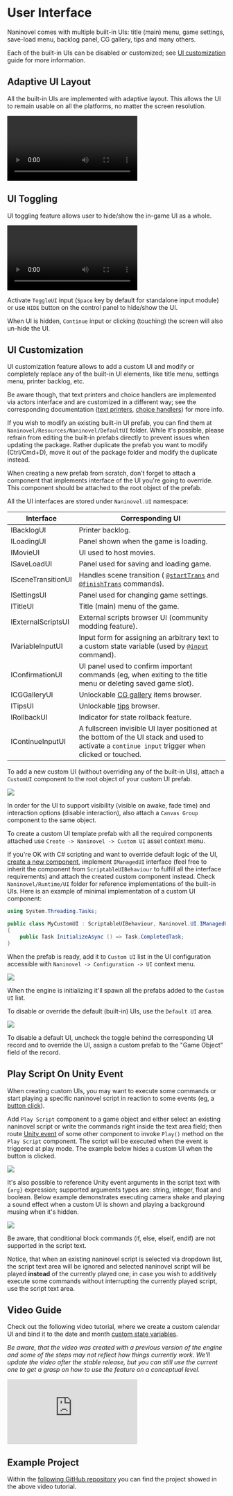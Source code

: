 # User Interface

Naninovel comes with multiple built-in UIs: title (main) menu, game settings, save-load menu, backlog panel, CG gallery, tips and many others.

Each of the built-in UIs can be disabled or customized; see [UI customization](/guide/user-interface.md#ui-customization) guide for more information.

## Adaptive UI Layout

All the built-in UIs are implemented with adaptive layout. This allows the UI to remain usable on all the platforms, no matter the screen resolution.

<video class="video" loop autoplay><source src="https://i.gyazo.com/b6bddf8a0c6f2ba68dcdc1bc65db0c09.mp4" type="video/mp4"></video>

## UI Toggling

UI toggling feature allows user to hide/show the in-game UI as a whole.

<video class="video" loop autoplay><source src="https://i.gyazo.com/e267c4ab3654efbfaf611011502de79f.mp4" type="video/mp4"></video>

Activate `ToggleUI` input (`Space` key by default for standalone input module) or use `HIDE` button on the control panel to hide/show the UI.

When UI is hidden, `Continue` input or clicking (touching) the screen will also un-hide the UI.

## UI Customization

UI customization feature allows to add a custom UI and modify or completely replace any of the built-in UI elements, like title menu, settings menu, printer backlog, etc.

Be aware though, that text printers and choice handlers are implemented via actors interface and are customized in a different way; see the corresponding documentation ([text printers](/guide/text-printers.md), [choice handlers](/guide/choices.md)) for more info.

If you wish to modify an existing built-in UI prefab, you can find them at `Naninovel/Resources/Naninovel/DefaultUI` folder. While it's possible, please refrain from editing the built-in prefabs directly to prevent issues when updating the package. Rather duplicate the prefab you want to modify (Ctrl/Cmd+D), move it out of the package folder and modify the duplicate instead. 

When creating a new prefab from scratch, don't forget to attach a component that implements interface of the UI you're going to override. This component should be attached to the root object of the prefab.

All the UI interfaces are stored under `Naninovel.UI` namespace:

Interface | Corresponding UI
--- | ---
IBacklogUI | Printer backlog.
ILoadingUI | Panel shown when the game is loading.
IMovieUI | UI used to host movies.
ISaveLoadUI | Panel used for saving and loading game.
ISceneTransitionUI | Handles scene transition ( [`@startTrans`](/api/#startTrans) and  [`@finishTrans`](/api/#finishTrans) commands).
ISettingsUI | Panel used for changing game settings.
ITitleUI | Title (main) menu of the game.
IExternalScriptsUI | External scripts browser UI (community modding feature).
IVariableInputUI | Input form for assigning an arbitrary text to a custom state variable (used by [`@input`](/api/#input) command).
IConfirmationUI | UI panel used to confirm important commands (eg, when exiting to the title menu or deleting saved game slot).
ICGGalleryUI | Unlockable [CG gallery](/guide/unlockable-items.md#cg-gallery) items browser.
ITipsUI | Unlockable [tips](/guide/unlockable-items.md#tips) browser.
IRollbackUI | Indicator for state rollback feature.
IContinueInputUI | A fullscreen invisible UI layer positioned at the bottom of the UI stack and used to activate a `continue input` trigger when clicked or touched.

To add a new custom UI (without overriding any of the built-in UIs), attach a `CustomUI` component to the root object of your custom UI prefab.

![](https://i.gyazo.com/e8f6f38a4e920d65443b7d0403d42b48.png)

In order for the UI to support visibility (visible on awake, fade time) and interaction options (disable interaction), also attach a `Canvas Group` component to the same object.

To create a custom UI template prefab with all the required components attached use `Create -> Naninovel -> Custom UI` asset context menu.

If you're OK with C# scripting and want to override default logic of the UI, [create a new component](https://docs.unity3d.com/Manual/CreatingAndUsingScripts), implement `IManagedUI` interface (feel free to inherit the component from `ScriptableUIBehaviour` to fulfill all the interface requirements) and attach the created custom component instead. Check `Naninovel/Runtime/UI` folder for reference implementations of the built-in UIs. Here is an example of minimal implementation of a custom UI component:

```csharp
using System.Threading.Tasks;

public class MyCustomUI : ScriptableUIBehaviour, Naninovel.UI.IManagedUI
{
    public Task InitializeAsync () => Task.CompletedTask;
}
```

When the prefab is ready, add it to `Custom UI` list in the UI configuration accessible with `Naninovel -> Configuration -> UI` context menu.

![](https://i.gyazo.com/f26310e391b96bda3d402d704c31cb9e.png)

When the engine is initializing it'll spawn all the prefabs added to the `Custom UI` list.

To disable or override the default (built-in) UIs, use the `Default UI` area.

![](https://i.gyazo.com/57338b7150364f45f715bcd3e47d8c1a.png)

To disable a default UI, uncheck the toggle behind the corresponding UI record and to override the UI, assign a custom prefab to the "Game Object" field of the record.

## Play Script On Unity Event

When creating custom UIs, you may want to execute some commands or start playing a specific naninovel script in reaction to some events (eg, a [button click](https://docs.unity3d.com/Manual/script-Button.html)).

Add `Play Script` component to a game object and either select an existing naninovel script or write the commands right inside the text area field; then route [Unity event](https://docs.unity3d.com/Manual/UnityEvents.html) of some other component to invoke `Play()` method on the `Play Script` component. The script will be executed when the event is triggered at play mode. The example below hides a custom UI when the button is clicked.

![](https://i.gyazo.com/5f56fbddc090919cc71f68e82bb1713f.png)

It's also possible to reference Unity event arguments in the script text with `{arg}` expression; supported arguments types are: string, integer, float and boolean. Below example demonstrates executing camera shake and playing a sound effect when a custom UI is shown and playing a background musing when it's hidden.

![](https://i.gyazo.com/d7c29403e3182fd03d840f519120e855.png)

Be aware, that conditional block commands (if, else, elseif, endif) are not supported in the script text.

Notice, that when an existing naninovel script is selected via dropdown list, the script text area will be ignored and selected naninovel script will be played **instead** of the currently played one; in case you wish to additively execute some commands without interrupting the currently played script, use the script text area.

## Video Guide

Check out the following video tutorial, where we create a custom calendar UI and bind it to the date and month [custom state variables](/api/#set).

*Be aware, that the video was created with a previous version of the engine and some of the steps may not reflect how things currently work. We'll update the video after the stable release, but you can still use the current one to get a grasp on how to use the feature on a conceptual level.*

<div class="video-container">
    <iframe src="https://www.youtube-nocookie.com/embed/jto4Ld-iP7M" frameborder="0" allow="accelerometer; autoplay; encrypted-media; gyroscope; picture-in-picture" allowfullscreen></iframe>
</div>

## Example Project

Within the [following GitHub repository](https://github.com/Elringus/NaninovelCustomUIExample) you can find the project showed in the above video tutorial.